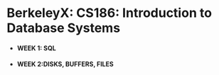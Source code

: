 # BerkeleyX: CS186: Introduction to Database Systems
- #### WEEK 1: SQL
- #### WEEK 2:DISKS, BUFFERS, FILES

